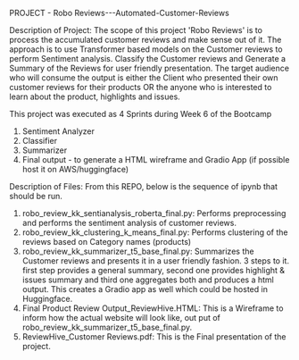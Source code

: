 PROJECT - Robo Reviews---Automated-Customer-Reviews

Description of Project:
The scope of this project 'Robo Reviews' is to process the accumulated customer reviews and make sense out of it. The approach is to use Transformer based models on the Customer reviews to perform Sentiment analysis. Classify the Customer reviews and Generate a Summary of the Reviews for user friendly presentation. The target audience who will consume the output is either the Client who presented their own customer reviews for their products OR the anyone who is interested to learn about the product, highlights and issues. 

This project was executed as 4 Sprints during Week 6 of the Bootcamp
1. Sentiment Analyzer
2. Classifier
3. Summarizer
4. Final output - to generate a HTML wireframe and Gradio App (if possible host it on AWS/huggingface)

Description of Files:
From this REPO, below is the sequence of ipynb that should be run. 
1. robo_review_kk_sentianalysis_roberta_final.py: Performs preprocessing and performs the sentiment analysis of customer reviews.
2. robo_review_kk_clustering_k_means_final.py: Performs clustering of the reviews based on Category names (products)
3. robo_review_kk_summarizer_t5_base_final.py: Summarizes the Customer reviews and presents it in a user friendly fashion. 3 steps to it.
   first step provides a general summary, second one provides highlight & issues summary and third one aggregates both and produces a html output.
   This creates a Gradio app as well which could be hosted in Huggingface.
4. Final Product Review Output_ReviewHive.HTML: This is a Wireframe to inform how the actual website will look like, out put of robo_review_kk_summarizer_t5_base_final.py.
5. ReviewHive_Customer Reviews.pdf: This is the Final presentation of the project. 
    
